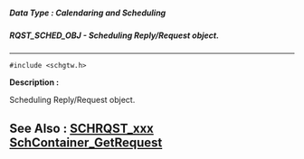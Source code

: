 ##### Data Type : Calendaring and Scheduling
##### RQST_SCHED_OBJ - Scheduling Reply/Request object.
---
```
#include <schgtw.h>
```
**Description :**

Scheduling Reply/Request object.

**See Also :**
[SCHRQST_xxx](/reference/Symb/SCHRQST_xxx)
[SchContainer_GetRequest](/reference/Func/SchContainer_GetRequest)
---

